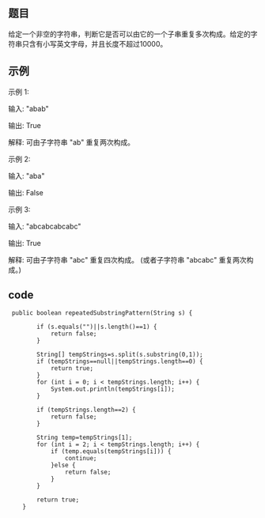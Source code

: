 ## 题目
给定一个非空的字符串，判断它是否可以由它的一个子串重复多次构成。给定的字符串只含有小写英文字母，并且长度不超过10000。


## 示例
示例 1:

输入: "abab"

输出: True

解释: 可由子字符串 "ab" 重复两次构成。

示例 2:

输入: "aba"

输出: False

示例 3:

输入: "abcabcabcabc"

输出: True

解释: 可由子字符串 "abc" 重复四次构成。 (或者子字符串 "abcabc" 重复两次构成。)

## code
```
 public boolean repeatedSubstringPattern(String s) {
        
		if (s.equals("")||s.length()==1) {
			return false;
		}
		
		String[] tempStrings=s.split(s.substring(0,1));
        if (tempStrings==null||tempStrings.length==0) {
			return true;
		}
		for (int i = 0; i < tempStrings.length; i++) {
			System.out.println(tempStrings[i]);
		}
		
		if (tempStrings.length==2) {
			return false;
		}
		
		String temp=tempStrings[1];
		for (int i = 2; i < tempStrings.length; i++) {
			if (temp.equals(tempStrings[i])) {
				continue;
			}else {
				return false;
			}
		}
		
		return true;
    }
```
